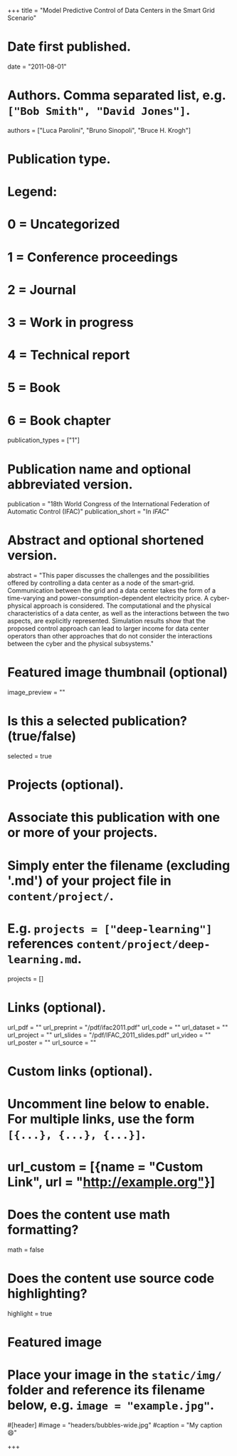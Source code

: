 +++
title = "Model Predictive Control of Data Centers in the Smart Grid Scenario"

# Date first published.
date = "2011-08-01"

# Authors. Comma separated list, e.g. `["Bob Smith", "David Jones"]`.
authors = ["Luca Parolini", "Bruno Sinopoli", "Bruce H. Krogh"]

# Publication type.
# Legend:
# 0 = Uncategorized
# 1 = Conference proceedings
# 2 = Journal
# 3 = Work in progress
# 4 = Technical report
# 5 = Book
# 6 = Book chapter  
publication_types = ["1"]

# Publication name and optional abbreviated version.
publication = "18th World Congress of the International Federation of Automatic Control (IFAC)"
publication_short = "In *IFAC*"

# Abstract and optional shortened version.
abstract = "This paper discusses the challenges and the possibilities offered by controlling a data center as a node of the smart-grid. Communication between the grid and a data center takes the form of a time-varying and power-consumption-dependent electricity price. A cyber-physical approach is considered. The computational and the physical characteristics of a data center, as well as the interactions between the two aspects, are explicitly represented. Simulation results show that the proposed control approach can lead to larger income for data center operators than other approaches that do not consider the interactions between the cyber and the physical subsystems."

# Featured image thumbnail (optional)
image_preview = ""

# Is this a selected publication? (true/false)
selected = true

# Projects (optional).
#   Associate this publication with one or more of your projects.
#   Simply enter the filename (excluding '.md') of your project file in `content/project/`.
#   E.g. `projects = ["deep-learning"]` references `content/project/deep-learning.md`.
projects = []

# Links (optional).
url_pdf = ""
url_preprint = "/pdf/ifac2011.pdf"
url_code = ""
url_dataset = ""
url_project = ""
url_slides = "/pdf/IFAC_2011_slides.pdf"
url_video = ""
url_poster = ""
url_source = ""

# Custom links (optional).
#   Uncomment line below to enable. For multiple links, use the form `[{...}, {...}, {...}]`.
# url_custom = [{name = "Custom Link", url = "http://example.org"}]

# Does the content use math formatting?
math = false

# Does the content use source code highlighting?
highlight = true

# Featured image
# Place your image in the `static/img/` folder and reference its filename below, e.g. `image = "example.jpg"`.
#[header]
#image = "headers/bubbles-wide.jpg"
#caption = "My caption 😄"

+++
